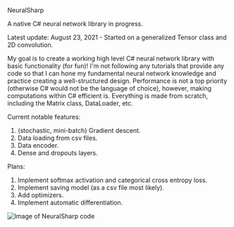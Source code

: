 NeuralSharp

A native C# neural network library in progress.


Latest update: August 23, 2021 - Started on a generalized Tensor class and 2D convolution.


My goal is to create a working high level C# neural network library with basic functionality (for fun)! I'm not following any tutorials that provide any code so that I can hone my fundamental neural network knowledge and practice creating a well-structured design.
Performance is not a top priority (otherwise C# would not be the language of choice), however, making computations within C# efficient is.
Everything is made from scratch, including the Matrix class, DataLoader, etc.

Current notable features:
1. (stochastic, mini-batch) Gradient descent.
2. Data loading from csv files.
3. Data encoder.
4. Dense and dropouts layers.

Plans:

1. Implement softmax activation and categorical cross entropy loss.
2. Implement saving model (as a csv file most likely).
3. Add optimizers.
4. Implement automatic differentiation.

![Image of NeuralSharp code](https://github.com/john-zhang-uoft/NeuralSharp/blob/master/NeuralSharp%20Picture.png)
